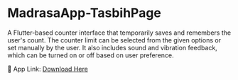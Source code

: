 # MadrasaApp-TasbihPage
A Flutter-based counter interface that temporarily saves and remembers the user's count. The counter limit can be selected from the given options or set manually by the user. It also includes sound and vibration feedback, which can be turned on or off based on user preference.

🔗 App Link: [Download Here](https://drive.google.com/file/d/1j810qxowYFQ3fV-R7AlmWuERVIEsZDsn/view?usp=drive_link)
